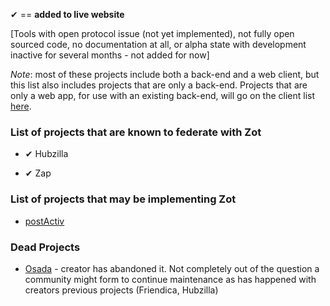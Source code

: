 &#10004; == **added to live website**

[Tools with open protocol issue (not yet implemented), not fully open sourced code, no documentation at all, or alpha state with development inactive for several months - not added for now]

*Note*: most of these projects include both a back-end and a web client, but this list also includes projects that are only a back-end. Projects that are only a web app, for use with an existing back-end, will go on the client list [here](https://gitlab.com/fediverse/fediverse.gitlab.io/wikis/watchlist-for-client-apps).

### List of projects that are known to federate with Zot

* &#10004; Hubzilla

* &#10004; Zap


### List of projects that may be implementing Zot

* [postActiv](http://gitea.postactiv.com/postActiv/postActiv/issues/1)

### Dead Projects

* [Osada](https://wedistribute.org/2019/03/osada-is-being-sunsetted/) - creator has abandoned it. Not completely out of the question a community might form to continue maintenance as has happened with creators previous projects (Friendica, Hubzilla)